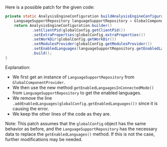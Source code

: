 Here is a possible patch for the given code:

```java
private static AnalysisEngineConfiguration buildAnalysisEngineConfiguration() {
    LanguageSupportRepository languageSupportRepository = GlobalComponentProvider.getGlobalRepository();
    return AnalysisEngineConfiguration.builder()
            .setClientPid(globalConfig.getClientPid())
            .setExtraProperties(globalConfig.extraProperties())
            .setWorkDir(globalConfig.getWorkDir())
            .setModulesProvider(globalConfig.getModulesProvider())
            .setEnabledLanguages(languageSupportRepository.getEnabledLanguagesInConnectedMode())
            .build();
}
```

Explanation:

* We first get an instance of `LanguageSupportRepository` from `GlobalComponentProvider`.
* We then use the new method `getEnabledLanguagesInConnectedMode()` from `LanguageSupportRepository` to get the enabled languages.
* We remove the line `.addEnabledLanguages(globalConfig.getEnabledLanguages())` since it is causing the error.
* We keep the other lines of the code as they are.

Note: This patch assumes that the `globalConfig` object has the same behavior as before, and the `LanguageSupportRepository` has the necessary data to replace the `getEnabledLanguages()` method. If this is not the case, further modifications may be needed.